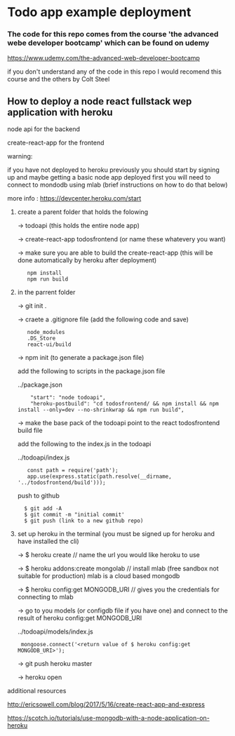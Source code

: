 # Todo app example deployment

### The code for this repo comes from the course 'the advanced webe developer bootcamp' which can be found on udemy

https://www.udemy.com/the-advanced-web-developer-bootcamp

if you don't understand any of the code in this repo I would recomend this course and the others by Colt Steel


## How to deploy a node react fullstack wep application with heroku

node api for the backend

create-react-app for the frontend

warning: 

  if you have not deployed to heroku previously you should start by signing up and maybe getting a basic node app deployed first
  you will need to connect to mondodb using mlab (brief instructions on how to do that below)

  more info : 
  https://devcenter.heroku.com/start

1. create a parent folder that holds the folowing

   -> todoapi (this holds the entire node app)

   -> create-react-app todosfrontend (or name these whatevery you want)

   -> make sure you are able to build the create-react-app (this will be done automatically by heroku after deployment)
     ```
        npm install 
        npm run build 
     ```


2. in the parrent folder 

   -> git init . 

   -> craete a .gitignore file (add the following code and save)

     ```
        node_modules
        .DS_Store
        react-ui/build
     ```

   -> npm init (to generate a package.json file)

      add the following to scripts in the package.json file

      ../package.json

      ```
          "start": "node todoapi", 
          "heroku-postbuild": "cd todosfrontend/ && npm install && npm install --only=dev --no-shrinkwrap && npm run build",
      ```

   -> make the base pack of the todoapi point to the react todosfrontend build file

     add the following to the index.js in the todoapi

     ../todoapi/index.js

     ```
        const path = require('path');
        app.use(express.static(path.resolve(__dirname, '../todosfrontend/build'))); 
     ```

   push to github

   ```
     $ git add -A
     $ git commit -m "initial commit'
     $ git push (link to a new github repo)
   ```

3. set up heroku in the terminal (you must be signed up for heroku and have installed the cli)

   -> $ heroku create <app name>  // name the url you would like heroku to use

   -> $ heroku addons:create mongolab  // install mlab (free sandbox not suitable for production) mlab is a cloud based mongodb

   -> $ heroku config:get MONGODB_URI  // gives you the credentials for connecting to mlab

   -> go to you models (or configdb file if you have one) and connect to the result of heroku config:get MONGODB_URI 

     ../todoapi/models/index.js

     ```
      mongoose.connect('<return value of $ heroku config:get MONGODB_URI>');
     ```

   -> git push heroku master

   -> heroku open


additional resources

  http://ericsowell.com/blog/2017/5/16/create-react-app-and-express

  https://scotch.io/tutorials/use-mongodb-with-a-node-application-on-heroku
